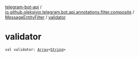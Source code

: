 [telegram-bot-api](../../index.md) / [io.github.oleksivio.telegram.bot.api.annotations.filter.composite](../index.md) / [MessageEntityFilter](index.md) / [validator](./validator.md)

# validator

`val validator: `[`Array`](https://kotlinlang.org/api/latest/jvm/stdlib/kotlin/-array/index.html)`<`[`String`](https://kotlinlang.org/api/latest/jvm/stdlib/kotlin/-string/index.html)`>`